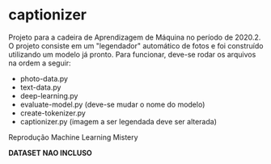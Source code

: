 # captionizer

Projeto para a cadeira de Aprendizagem de Máquina no período de 2020.2. O projeto consiste em um "legendador" automático de fotos e foi construído utilizando um modelo já pronto. Para funcionar, deve-se rodar os arquivos na ordem a seguir:

- photo-data.py
- text-data.py
- deep-learning.py
- evaluate-model.py (deve-se mudar o nome do modelo)
- create-tokenizer.py 
- captionizer.py (imagem a ser legendada deve ser alterada)


Reprodução Machine Learning Mistery

**DATASET NAO INCLUSO**
